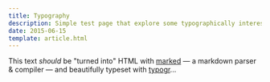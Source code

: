 ```yaml
---
title: Typography
description: Simple test page that explore some typographically interesting text to make sure things are working well.
date: 2015-06-15
template: article.html
---
```


This text *should* be "turned into" HTML with
[marked](https://github.com/chjj/marked) — a markdown parser & compiler — and beautifully typeset with
[typogr](https://github.com/ekalinin/typogr.js)...
